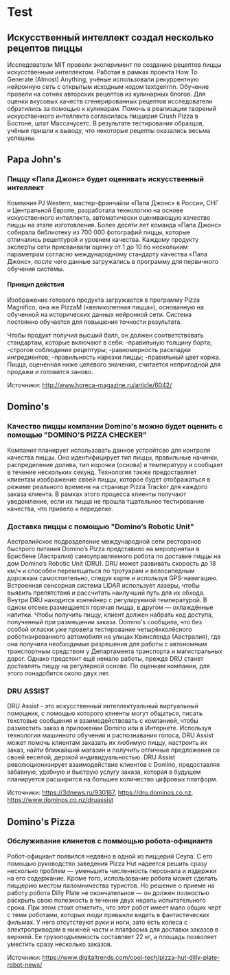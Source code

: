 # Test
## Искусственный интеллект создал несколько рецептов пиццы
Исследователи MIT провели эксперимент по созданию рецептов пиццы искусственным интеллектом. Работая в рамках проекта How To Generate (Almost) Anything, учёные использовали рекуррентную нейронную сеть с открытым исходным кодом textgenrnn. Обучение провели на сотнях авторских рецептов из кулинарных блогов.
Для оценки вкусовых качеств сгенерированных рецептов исследователи обратились за помощью к кулинарам. Помочь в реализации творений искусственного интеллекта согласилась пиццерия Crush Pizza в Бостоне, штат Массачусетс. В результате тестирования образцов, учёные пришли к выводу, что некоторые рецепты оказались весьма успешны.

## Papa John's
### Пиццу «Папа Джонс» будет оценивать искусственный интеллект
Компания PJ Western, мастер-франчайзи «Папа Джонс» в России, СНГ и Центральной Европе, разработала технологию на основе искусственного интеллекта, автоматически оценивающую качество пиццы на этапе изготовления. 
Более десяти лет команда «Папа Джонс» собирала библиотеку из 700 000 фотографий пиццы, которые отличались рецептурой и уровнем качества. Каждому продукту эксперты сети присваивали оценку от 1 до 10 по нескольким параметрам согласно международному стандарту качества «Папа Джонс», после чего данные загружались в программу для первичного обучения системы.

#### Принцип действия
Изображение готового продукта загружается в программу Pizza Magnifico, она же PizzaM («великолепная пицца»), основанную на обученной на исторических данных нейронной сети. Система постоянно обучается для повышения точности результата.

Чтобы продукт получил высший балл, он должен соответствовать стандартам, которые включают в себя:
  -правильную толщину борта;
  -строгое соблюдение рецептуры;
  -равномерность раскладки ингредиентов;
  -правильность нарезки пиццы;
  -правильный цвет коржа.
Пицца, оцененная ниже целевого значения, считается непригодной для продажи и готовится заново.

Источники:
http://www.horeca-magazine.ru/article/6042/

## Domino's
### Качество пиццы компании Domino's можно будет оценить с помощью "DOMINO'S PIZZA CHECKER"
Компания планирует использовать данное устройтсво для контроля качества пиццы. Оно идентифицирует тип пиццы, правильные начинки, распределение долива, тип корочки (основа) и температуру и сообщает в течение нескольких секунд. Технология также предоставляет клиентам изображение своей пиццы, которое будет отображаться в режиме реального времени на странице Pizza Tracker для каждого заказа клиента. В рамках этого процесса клиенты получают уведомление, если их пицца не прошла тщательное тестирование качества, что привело к переделке.
### Доставка пиццы с помощью "Domino’s Robotic Unit"
Австралийское подразделение международной сети ресторанов быстрого питания Domino’s Pizza представило на мероприятии в Брисбене (Австралия) самоуправляемого робота по доставке пиццы на дом Domino’s Robotic Unit (DRU).
DRU может развивать скорость до 18 км/ч и способен перемещаться по тротуарам и велосипедным дорожкам самостоятельно, следуя карте и используя GPS-навигацию. Встроенная сенсорная система LIDAR использует лазеры, чтобы выявить препятствия и рассчитать наилучший путь для их обхода. Внутри DRU находится контейнер с регулируемой температурой. В одном отсеке размещается горячая пицца, в другом — охлаждённые напитки. Чтобы получить пиццу, клиент должен набрать код доступа, полученный при размещении заказа.
Domino's сообщила, что без особой огласки уже провела тестирование четырёхколёсного роботизированного автомобиля на улицах Квинсленда (Австралия), где она получила необходимые разрешения для работы с автономным транспортным средством у Департамента транспорта и магистральных дорог. Однако предстоит ещё немало работы, прежде DRU станет доставлять пиццу на регулярной основе. По оценкам компании, для этого понадобится около двух лет.
### DRU ASSIST
DRU Assist - это искусственный интеллектуальный виртуальный помощник, с помощью которого клиенты могут общаться, писать текстовые сообщения и взаимодействовать с компанией, чтобы разместить заказ в приложении Domino или в Интернете.
Используя технологии машинного обучения и распознавания голоса, DRU Assist может помочь клиентам заказать их любимую пиццу, настроить их заказ, найти ближайший магазин и получить отличные предложения со своей веселой, дерзкой индивидуальностью.
DRU Assist революционизирует взаимодействие клиентов с Domino, предоставляя забавную, удобную и быструю услугу заказа, которая в будущем  планируется расширится на большее количество цифровых платформ.

Источники:
https://3dnews.ru/930167,
https://dru.dominos.co.nz,
https://www.dominos.co.nz/druassist

## Domino's Pizza
### Обслуживание клинетов с поммощью робота-официанта
Робот-официант появился недавно в одной из пиццерий Сеула. С его помощью руководство заведения Pizza Hut надеется решить сразу несколько проблем — уменьшить численность персонала и издержки на его содержание. Кроме того, использование робота может сделать пиццерию местом паломничества туристов. Но решение о приеме на работу робота Dilly Plate не окончательное — он должен полностью раскрыть свою полезность в течение двух недель испытательного срока.
При этом стоит отметить, что этот робот имеет мало общих черт с теми роботами, которых люди привыкли видеть в фантастических фильмах. У него отсутствуют руки и ноги, зато есть колеса с электроприводом в нижней части и платформа для доставки заказов в верхней. Ее грузоподъемность составляет 22 кг, а площадь позволяет уместить сразу несколько заказов.


Источники:
https://www.digitaltrends.com/cool-tech/pizza-hut-dilly-plate-robot-news/
